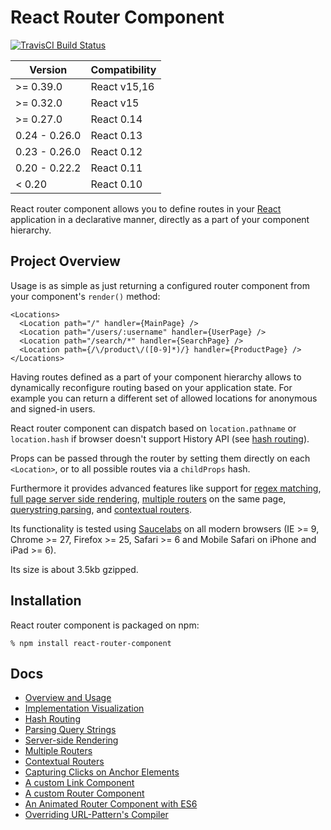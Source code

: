 # React Router Component

[![TravisCI Build Status](https://travis-ci.org/STRML/react-router-component.svg?branch=master)](https://travis-ci.org/STRML/react-router-component)


|Version        | Compatibility|
|---------------|--------------|
|>= 0.39.0      | React v15,16 |
|>= 0.32.0      | React v15    |
|>= 0.27.0      | React 0.14   |
|0.24 - 0.26.0  | React 0.13   |
|0.23 - 0.26.0  | React 0.12   |
|0.20 - 0.22.2  | React 0.11   |
|< 0.20         | React 0.10   |

React router component allows you to define routes in your [React][] application
in a declarative manner, directly as a part of your component hierarchy.

## Project Overview

Usage is as simple as just returning a configured router component from your
component's `render()` method:

    <Locations>
      <Location path="/" handler={MainPage} />
      <Location path="/users/:username" handler={UserPage} />
      <Location path="/search/*" handler={SearchPage} />
      <Location path={/\/product\/([0-9]*)/} handler={ProductPage} />
    </Locations>

Having routes defined as a part of your component hierarchy allows to
dynamically reconfigure routing based on your application state. For example you
can return a different set of allowed locations for anonymous and signed-in
users.

React router component can dispatch based on `location.pathname` or
`location.hash` if browser doesn't support History API (see [hash routing][hash-routing]).

Props can be passed through the router by setting them directly on each `<Location>`, or to all possible routes
via a `childProps` hash.

Furthermore it provides advanced features like support for [regex matching][regex],
[full page server side rendering][server-side], [multiple routers][multiple] on the same page,
[querystring parsing][querystring], and [contextual routers][contextual].

Its functionality is tested using [Saucelabs][] on all modern browsers (IE >= 9,
Chrome >= 27, Firefox >= 25, Safari >= 6 and Mobile Safari on iPhone and iPad >=
6).

Its size is about 3.5kb gzipped.

## Installation

React router component is packaged on npm:

    % npm install react-router-component

## Docs

* [Overview and Usage][docs]
* [Implementation Visualization][implementation]
* [Hash Routing][hash-routing]
* [Parsing Query Strings][querystring]
* [Server-side Rendering][server-side]
* [Multiple Routers][multiple]
* [Contextual Routers][contextual]
* [Capturing Clicks on Anchor Elements][a-elements]
* [A custom Link Component][rec-custom-link]
* [A custom Router Component][rec-custom-router]
* [An Animated Router Component with ES6][rec-es6-custom-router]
* [Overriding URL-Pattern's Compiler][override-url-pattern]

[hash-routing]: http://strml.viewdocs.io/react-router-component/hash-routing
[regex]: http://strml.viewdocs.io/react-router-component#user-content-regular-expressions
[server-side]: http://strml.viewdocs.io/react-router-component/server-side
[multiple]: http://strml.viewdocs.io/react-router-component/multiple
[contextual]: http://strml.viewdocs.io/react-router-component/contextual
[querystring]: http://strml.viewdocs.io/react-router-component/querystring
[a-elements]: http://strml.viewdocs.io/react-router-component/a-elements
[rec-custom-link]: http://strml.viewdocs.io/react-router-component/recipes/custom-link
[rec-custom-router]: http://strml.viewdocs.io/react-router-component/recipes/custom-router
[rec-es6-custom-router]: http://strml.viewdocs.io/react-router-component/recipes/es6-custom-router
[override-url-pattern]: http://strml.viewdocs.io/react-router-component/override-url-pattern
[implementation]: http://strml.viewdocs.io/react-router-component/implementation

[docs]: http://strml.viewdocs.io/react-router-component
[React]: http://facebook.github.io/react/
[React-Refs]: http://facebook.github.io/react/docs/more-about-refs.html
[React-Shims]: http://facebook.github.io/react/docs/working-with-the-browser.html#polyfills-needed-to-support-older-browsers
[Saucelabs]: https://saucelabs.com
